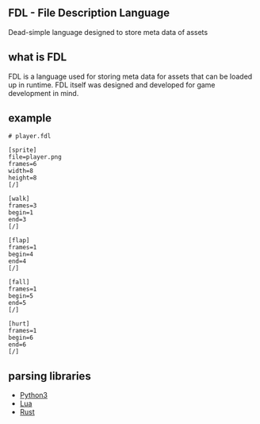 ## FDL - File Description Language
Dead-simple language designed to store meta data of assets

## what is FDL
FDL is a language used for storing meta data for assets that can be loaded up in runtime. FDL itself was designed and developed for game development in mind.

## example
```
# player.fdl

[sprite]
file=player.png
frames=6
width=8
height=8
[/]

[walk]
frames=3
begin=1
end=3
[/]

[flap]
frames=1
begin=4
end=4
[/]

[fall]
frames=1
begin=5
end=5
[/]

[hurt]
frames=1
begin=6
end=6
[/]
```

## parsing libraries
* [Python3](https://github.com/razziefox/fdl-py)
* [Lua](https://github.com/razziefox/fdl-lua)
* [Rust](https://github.com/kitsunecafe/fdl-rs)

